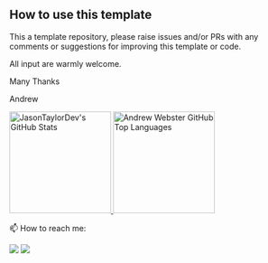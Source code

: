 ## How to use this template

This a template repository, please raise issues and/or PRs with any comments or suggestions for improving this template or code.

All input are warmly welcome.

Many Thanks

Andrew

<a href="https://github.com/webstean">
  <img height="180em" src="https://github-readme-stats.vercel.app/api?username=webstean&show_icons=true&theme=shades-of-purple&count_private=true" alt="JasonTaylorDev's GitHub Stats" />
  <img height="180em" src="https://github-readme-stats.vercel.app/api/top-langs/?username=webstean&theme=shades-of-purple&layout=compact" 
    alt="Andrew Webster GitHub Top Languages" />
</a>

📫 How to reach me:
<p align="left">
    <a href="https://twitter.com/webstean"><img src="https://img.shields.io/badge/-Twitter-2D2B55?style=flat-square&logo=twitter&logoColor=white"/></a>
    <a href="https://www.linkedin.com/in/maketechwork/"><img src="https://img.shields.io/badge/-LinkedIn-2D2B55?style=flat-square&logo=linkedin&logoColor=white"/></a>
</p>


